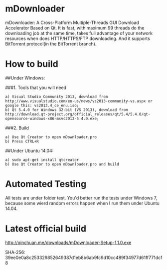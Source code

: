 # mDownloader
mDownloader: A Cross-Platform Multiple-Threads GUI Download Accelerator Based on Qt.
It is fast, with maximum 99 threads do the downloading job at the same time, takes full advantage of your network resources when does HTTP/HTTPS/FTP downloading. 
And it supports BitTorrent protocol(in the BitTorrent branch).

# How to build

##Under Windows:

###1. Tools that you will need

	a) Visual Studio Community 2013, download from http://www.visualstudio.com/en-us/news/vs2013-community-vs.aspx or google this: vs2013.4_ce_enu.iso;
	b) Qt 5.4.0 for Windows 32-bit (VS 2013), download from http://download.qt-project.org/official_releases/qt/5.4/5.4.0/qt-opensource-windows-x86-msvc2013-5.4.0.exe;

###2. Build

	a) Use Qt Creator to open mDownloader.pro
	b) Press CTRL+R

##Under Ubuntu 14.04:

 	a) sudo apt-get install qtcreator
	b) Use Qt Creator to open mDownloader.pro and build

# Automated Testing

All tests are under folder test. You'd better run the tests under Windows 7, because some wierd random errors happen when I run them under Ubuntu 14.04.

# Latest official build 

http://qinchuan.me/downloads/mDownloader-Setup-1.1.0.exe

SHA-256: 39ee0e0a8c253329852649387d1eb8b6ab9fc9d10cc489f34977d61ff771dcf8
